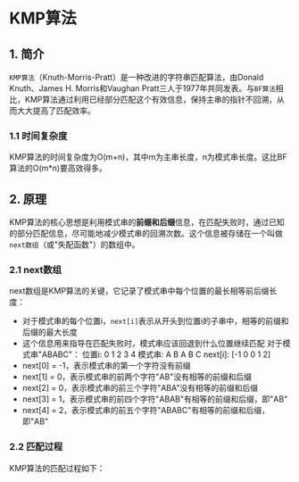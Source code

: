 # KMP算法
## 1. 简介
`KMP算法`（Knuth-Morris-Pratt）是一种改进的字符串匹配算法，由Donald Knuth、James H. Morris和Vaughan Pratt三人于1977年共同发表。与`BF算法`相比，KMP算法通过利用已经部分匹配这个有效信息，保持主串的指针不回溯，从而大大提高了匹配效率。
### 1.1 时间复杂度
KMP算法的时间复杂度为O(m+n)，其中m为主串长度，n为模式串长度。这比BF算法的O(m*n)要高效得多。
## 2. 原理
KMP算法的核心思想是利用模式串的**前缀和后缀**信息，在匹配失败时，通过已知的部分匹配信息，尽可能地减少模式串的回溯次数。这个信息被存储在一个叫做`next数组`（或"失配函数"）的数组中。
### 2.1 next数组
next数组是KMP算法的关键，它记录了模式串中每个位置的最长相等前后缀长度：
- 对于模式串的每个位置i，`next[i]`表示从开头到位置i的子串中，相等的前缀和后缀的最大长度
- 这个信息用来指导在匹配失败时，模式串应该回退到什么位置继续匹配
对于模式串"ABABC"：
位置i:     0  1  2  3  4
模式串:    A  B  A  B  C
next[i]: [-1  0  0  1  2]
- next[0] = -1，表示模式串的第一个字符没有前缀
- next[1] = 0，表示模式串的前两个字符"AB"没有相等的前缀和后缀
- next[2] = 0，表示模式串的前三个字符"ABA"没有相等的前缀和后缀
- next[3] = 1，表示模式串的前四个字符"ABAB"有相等的前缀和后缀，即"AB"
- next[4] = 2，表示模式串的前五个字符"ABABC"有相等的前缀和后缀，即"AB"

### 2.2 匹配过程
KMP算法的匹配过程如下：